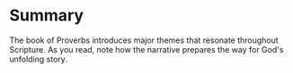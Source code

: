 # Summary

The book of Proverbs introduces major themes that resonate throughout Scripture. As you read, note how the narrative prepares the way for God's unfolding story.

